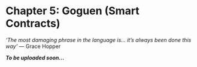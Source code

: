 # Chapter 5: Goguen (Smart Contracts)

*‘The most damaging phrase in the language is... it’s always been done this way’* ― Grace Hopper


**_To be uploaded soon..._**
